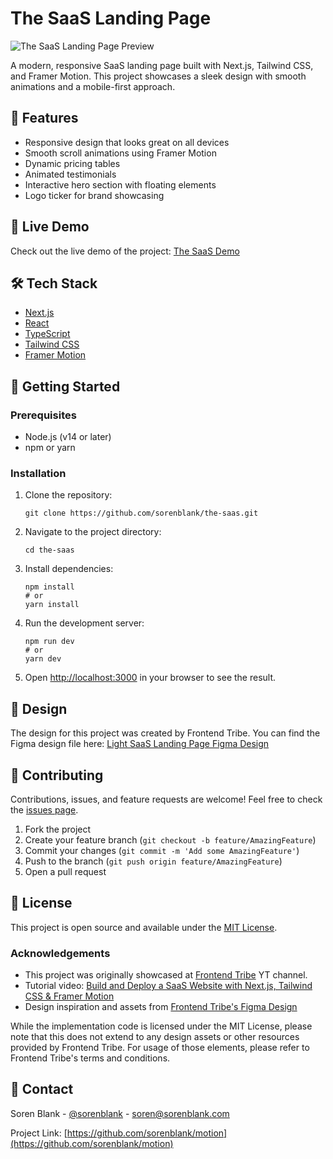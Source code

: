 # The SaaS Landing Page

![The SaaS Landing Page Preview](/public/og-image.png)

A modern, responsive SaaS landing page built with Next.js, Tailwind CSS, and Framer Motion. This project showcases a sleek design with smooth animations and a mobile-first approach.

## 🌟 Features

- Responsive design that looks great on all devices
- Smooth scroll animations using Framer Motion
- Dynamic pricing tables
- Animated testimonials
- Interactive hero section with floating elements
- Logo ticker for brand showcasing

## 🚀 Live Demo

Check out the live demo of the project: [The SaaS Demo](https://thesaas.vercel.app/)

## 🛠 Tech Stack

- [Next.js](https://nextjs.org/)
- [React](https://reactjs.org/)
- [TypeScript](https://www.typescriptlang.org/)
- [Tailwind CSS](https://tailwindcss.com/)
- [Framer Motion](https://www.framer.com/motion/)

## 🏁 Getting Started

### Prerequisites

- Node.js (v14 or later)
- npm or yarn

### Installation

1. Clone the repository:

   ```
   git clone https://github.com/sorenblank/the-saas.git
   ```

2. Navigate to the project directory:

   ```
   cd the-saas
   ```

3. Install dependencies:

   ```
   npm install
   # or
   yarn install
   ```

4. Run the development server:

   ```
   npm run dev
   # or
   yarn dev
   ```

5. Open [http://localhost:3000](http://localhost:3000) in your browser to see the result.

## 🎨 Design

The design for this project was created by Frontend Tribe. You can find the Figma design file here:
[Light SaaS Landing Page Figma Design](https://lp.frontendtribe.com/light-saas-landing-page-resource-bundle)

## 🤝 Contributing

Contributions, issues, and feature requests are welcome! Feel free to check the [issues page](https://github.com/sorenblank/light-saas-landing-page/issues).

1. Fork the project
2. Create your feature branch (`git checkout -b feature/AmazingFeature`)
3. Commit your changes (`git commit -m 'Add some AmazingFeature'`)
4. Push to the branch (`git push origin feature/AmazingFeature`)
5. Open a pull request

## 📝 License

This project is open source and available under the [MIT License]().

### Acknowledgements

- This project was originally showcased at [Frontend Tribe](https://www.youtube.com/@frontend-tribe) YT channel.
- Tutorial video: [Build and Deploy a SaaS Website with Next.js, Tailwind CSS & Framer Motion](https://www.youtube.com/watch?v=7hi5zwO75yc)
- Design inspiration and assets from [Frontend Tribe's Figma Design](https://lp.frontendtribe.com/light-saas-landing-page-resource-bundle)

While the implementation code is licensed under the MIT License, please note that this does not extend to any design assets or other resources provided by Frontend Tribe. For usage of those elements, please refer to Frontend Tribe's terms and conditions.

## 📧 Contact

Soren Blank - [@sorenblank](https://sorenblank.com) - soren@sorenblank.com

Project Link: [https://github.com/sorenblank/motion](https://github.com/sorenblank/motion)
